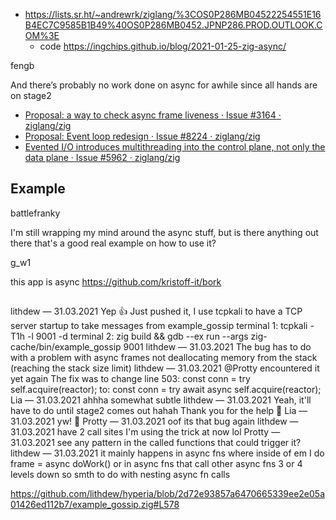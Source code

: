 - https://lists.sr.ht/~andrewrk/ziglang/%3COS0P286MB04522254551E16B4EC7C9585B1B49%40OS0P286MB0452.JPNP286.PROD.OUTLOOK.COM%3E
  - code https://ingchips.github.io/blog/2021-01-25-zig-async/

fengb

And there’s probably no work done on async for awhile since all hands are on stage2

- [Proposal: a way to check async frame liveness · Issue #3164 · ziglang/zig](https://github.com/ziglang/zig/issues/3164)
- [Proposal: Event loop redesign · Issue #8224 · ziglang/zig](https://github.com/ziglang/zig/issues/8224)
- [Evented I/O introduces multithreading into the control plane, not only the data plane · Issue #5962 · ziglang/zig](https://github.com/ziglang/zig/issues/5962)

## Example

battlefranky

I'm still wrapping my mind around the async stuff, but is there anything out there that's a good real example on how to use it?

g_w1

this app is async https://github.com/kristoff-it/bork

##

lithdew
—
31.03.2021
Yep :thumbsup:
Just pushed it, I use tcpkali to have a TCP server startup to take messages from example_gossip
terminal 1: tcpkali -T1h -l 9001 -d
terminal 2: zig build && gdb --ex run --args zig-cache/bin/example_gossip 9001
lithdew
—
31.03.2021
The bug has to do with a problem with async frames not deallocating memory from the stack (reaching the stack size limit)
lithdew
—
31.03.2021
@Protty encountered it yet again
The fix was to change line 503:
const conn = try self.acquire(reactor);
to:
const conn = try await async self.acquire(reactor);
Lia
—
31.03.2021
ahhha
somewhat subtle
lithdew
—
31.03.2021
Yeah, it'll have to do until stage2 comes out hahah
Thank you for the help :pray:
Lia
—
31.03.2021
yw! :pray:
Protty
—
31.03.2021
oof its that bug again
lithdew
—
31.03.2021
have 2 call sites I'm using the trick at now lol
Protty
—
31.03.2021
see any pattern in the called functions that could trigger it?
lithdew
—
31.03.2021
it mainly happens in async fns where inside of em I do frame = async doWork()
or in async fns that call other async fns 3 or 4 levels down
so smth to do with nesting async fn calls

https://github.com/lithdew/hyperia/blob/2d72e93857a6470665339ee2e05a01426ed112b7/example_gossip.zig#L578
